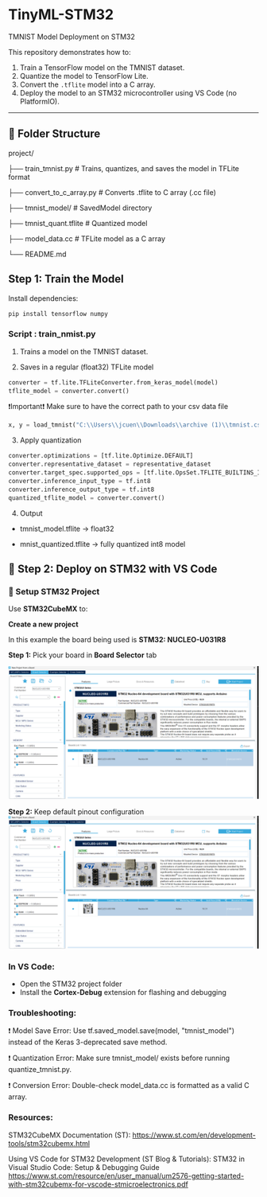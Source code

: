 # TinyML-STM32
TMNIST Model Deployment on STM32

This repository demonstrates how to:

1. Train a TensorFlow model on the TMNIST dataset.
2. Quantize the model to TensorFlow Lite.
3. Convert the `.tflite` model into a C array.
4. Deploy the model to an STM32 microcontroller using VS Code (no PlatformIO).

---

## 📁 Folder Structure

project/

├── train_tmnist.py # Trains, quantizes, and saves the model in TFLite format

├── convert_to_c_array.py # Converts .tflite to C array (.cc file)

├── tmnist_model/ # SavedModel directory

├── tmnist_quant.tflite # Quantized model

├── model_data.cc # TFLite model as a C array

└── README.md

## Step 1: Train the Model

Install dependencies:
```bash
pip install tensorflow numpy
```
### Script : train_nmist.py
1. Trains a model on the TMNIST dataset.

2. Saves in a regular (float32) TFLite model
 
```python
converter = tf.lite.TFLiteConverter.from_keras_model(model)
tflite_model = converter.convert()
```
❗Important❗
Make sure to have the correct path to your csv data file 
```python
x, y = load_tmnist("C:\\Users\\jcuen\\Downloads\\archive (1)\\tmnist.csv") # add the path to your file
```

3. Apply quantization

```python
converter.optimizations = [tf.lite.Optimize.DEFAULT]
converter.representative_dataset = representative_dataset
converter.target_spec.supported_ops = [tf.lite.OpsSet.TFLITE_BUILTINS_INT8]
converter.inference_input_type = tf.int8
converter.inference_output_type = tf.int8
quantized_tflite_model = converter.convert()

```
4. Output 
- tmnist_model.tflite → float32

- mnist_quantized.tflite → fully quantized int8 model

## 🔌 Step 2: Deploy on STM32 with VS Code

### 🧩 Setup STM32 Project

Use **STM32CubeMX** to:

**Create a new project**

In this example the board being used is **STM32: NUCLEO-U031R8**

**Step 1:** Pick your board in **Board Selector** tab

![Board Selector](images/image.png) 

**Step 2:** Keep default pinout configuration 
![Board Selector](images/image.png) 
### In VS Code:

- Open the STM32 project folder
- Install the **Cortex-Debug** extension for flashing and debugging

### Troubleshooting:
❗ Model Save Error:
Use tf.saved_model.save(model, "tmnist_model") instead of the Keras 3-deprecated save method.

❗ Quantization Error:
Make sure tmnist_model/ exists before running quantize_tmnist.py.

❗ Conversion Error:
Double-check model_data.cc is formatted as a valid C array.

### Resources:

STM32CubeMX Documentation (ST):
https://www.st.com/en/development-tools/stm32cubemx.html

Using VS Code for STM32 Development (ST Blog & Tutorials):
STM32 in Visual Studio Code: Setup & Debugging Guide
https://www.st.com/resource/en/user_manual/um2576-getting-started-with-stm32cubemx-for-vscode-stmicroelectronics.pdf



